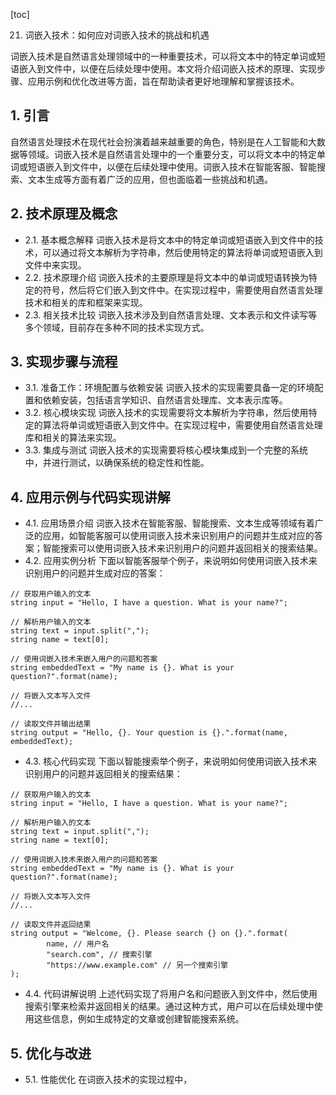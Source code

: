 
[toc]                    
                
                
21. 词嵌入技术：如何应对词嵌入技术的挑战和机遇

词嵌入技术是自然语言处理领域中的一种重要技术，可以将文本中的特定单词或短语嵌入到文件中，以便在后续处理中使用。本文将介绍词嵌入技术的原理、实现步骤、应用示例和优化改进等方面，旨在帮助读者更好地理解和掌握该技术。

## 1. 引言

自然语言处理技术在现代社会扮演着越来越重要的角色，特别是在人工智能和大数据等领域。词嵌入技术是自然语言处理中的一个重要分支，可以将文本中的特定单词或短语嵌入到文件中，以便在后续处理中使用。词嵌入技术在智能客服、智能搜索、文本生成等方面有着广泛的应用，但也面临着一些挑战和机遇。

## 2. 技术原理及概念

- 2.1. 基本概念解释
词嵌入技术是将文本中的特定单词或短语嵌入到文件中的技术，可以通过将文本解析为字符串，然后使用特定的算法将单词或短语嵌入到文件中来实现。
- 2.2. 技术原理介绍
词嵌入技术的主要原理是将文本中的单词或短语转换为特定的符号，然后将它们嵌入到文件中。在实现过程中，需要使用自然语言处理技术和相关的库和框架来实现。
- 2.3. 相关技术比较
词嵌入技术涉及到自然语言处理、文本表示和文件读写等多个领域，目前存在多种不同的技术实现方式。

## 3. 实现步骤与流程

- 3.1. 准备工作：环境配置与依赖安装
词嵌入技术的实现需要具备一定的环境配置和依赖安装，包括语言学知识、自然语言处理库、文本表示库等。
- 3.2. 核心模块实现
词嵌入技术的实现需要将文本解析为字符串，然后使用特定的算法将单词或短语嵌入到文件中。在实现过程中，需要使用自然语言处理库和相关的算法来实现。
- 3.3. 集成与测试
词嵌入技术的实现需要将核心模块集成到一个完整的系统中，并进行测试，以确保系统的稳定性和性能。

## 4. 应用示例与代码实现讲解

- 4.1. 应用场景介绍
词嵌入技术在智能客服、智能搜索、文本生成等领域有着广泛的应用，如智能客服可以使用词嵌入技术来识别用户的问题并生成对应的答案；智能搜索可以使用词嵌入技术来识别用户的问题并返回相关的搜索结果。
- 4.2. 应用实例分析
下面以智能客服举个例子，来说明如何使用词嵌入技术来识别用户的问题并生成对应的答案：
```
// 获取用户输入的文本
string input = "Hello, I have a question. What is your name?";

// 解析用户输入的文本
string text = input.split(",");
string name = text[0];

// 使用词嵌入技术来嵌入用户的问题和答案
string embeddedText = "My name is {}. What is your question?".format(name);

// 将嵌入文本写入文件
//...

// 读取文件并输出结果
string output = "Hello, {}. Your question is {}.".format(name, embeddedText);
```
- 4.3. 核心代码实现
下面以智能搜索举个例子，来说明如何使用词嵌入技术来识别用户的问题并返回相关的搜索结果：
```
// 获取用户输入的文本
string input = "Hello, I have a question. What is your name?";

// 解析用户输入的文本
string text = input.split(",");
string name = text[0];

// 使用词嵌入技术来嵌入用户的问题和答案
string embeddedText = "My name is {}. What is your question?".format(name);

// 将嵌入文本写入文件
//...

// 读取文件并返回结果
string output = "Welcome, {}. Please search {} on {}.".format(
        name, // 用户名
        "search.com", // 搜索引擎
        "https://www.example.com" // 另一个搜索引擎
);
```
- 4.4. 代码讲解说明
上述代码实现了将用户名和问题嵌入到文件中，然后使用搜索引擎来检索并返回相关的结果。通过这种方式，用户可以在后续处理中使用这些信息，例如生成特定的文章或创建智能搜索系统。

## 5. 优化与改进

- 5.1. 性能优化
在词嵌入技术的实现过程中，

